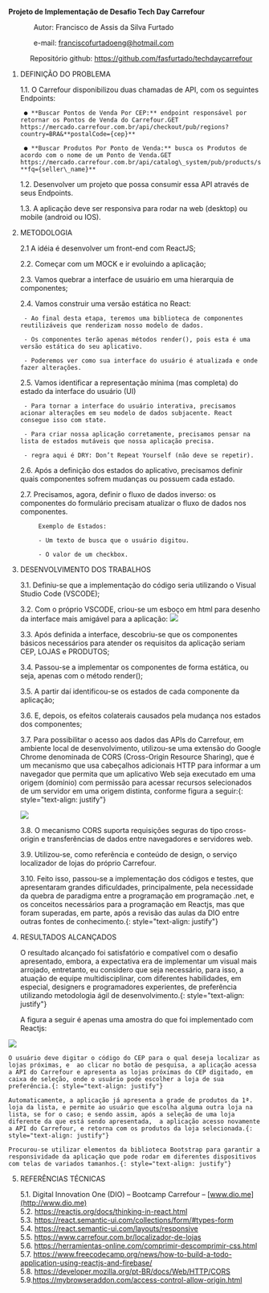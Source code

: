 
**Projeto de Implementação de Desafio Tech Day Carrefour**

`       `Autor: Francisco de Assis da Silva Furtado

`       `e-mail: <franciscofurtadoeng@hotmail.com>

`      `Repositório github: 	<https://github.com/fasfurtado/techdaycarrefour>	

1. DEFINIÇÃO DO PROBLEMA

	1.1. O Carrefour disponibilizou duas chamadas de API, com os seguintes Endpoints:


		● **Buscar Pontos de Venda Por CEP:** endpoint responsável por retornar os Pontos de Venda do Carrefour.GET https://mercado.carrefour.com.br/api/checkout/pub/regions?country=BRA&**postalCode={cep}**
		
		● **Buscar Produtos Por Ponto de Venda:** busca os Produtos de acordo com o nome de um Ponto de Venda.GET https://mercado.carrefour.com.br/api/catalog\_system/pub/products/search?**fq={seller\_name}**

	1.2. Desenvolver um projeto que possa consumir essa API através de seus Endpoints.
	
	1.3. A aplicação deve ser responsiva para rodar na web (desktop) ou mobile (android ou IOS).


2. METODOLOGIA

    2.1 A idéia é desenvolver um front-end com ReactJS;

    2.2. Começar com um MOCK e ir evoluindo a aplicação;

    2.3. Vamos quebrar a interface de usuário em uma hierarquia de componentes;

    2.4. Vamos construir uma versão estática no React:

		- Ao final desta etapa, teremos uma biblioteca de componentes reutilizáveis que renderizam nosso modelo de dados.

		- Os componentes terão apenas métodos render(), pois esta é uma versão estática do seu aplicativo.

		- Poderemos ver como sua interface do usuário é atualizada e onde fazer alterações.

    2.5. Vamos identificar a representação mínima (mas completa) do estado da interface do usuário (UI)

		- Para tornar a interface do usuário interativa, precisamos acionar alterações em seu modelo de dados subjacente. React consegue isso com state.

		- Para criar nossa aplicação corretamente, precisamos pensar na lista de estados mutáveis que nossa aplicação precisa.

		- regra aqui é DRY: Don’t Repeat Yourself (não deve se repetir).

    2.6. Após a definição dos estados do aplicativo, precisamos definir quais componentes sofrem mudanças ou possuem cada estado.
	
    2.7. Precisamos, agora, definir o fluxo de dados inverso: os componentes do formulário precisam atualizar o fluxo de dados nos componentes.

			Exemplo de Estados:

			- Um texto de busca que o usuário digitou.
		
			- O valor de um checkbox.

3. DESENVOLVIMENTO DOS TRABALHOS

	3.1. Definiu-se que a implementação do código seria utilizando o Visual Studio Code (VSCODE);

	3.2. Com o próprio VSCODE, criou-se um esboço em html para desenho da interface mais amigável para a aplicação:
	![](../master/mokup-carrefour.png)

	3.3. Após definida a interface, descobriu-se que os componentes básicos necessários para atender os requisitos da aplicação seriam CEP, LOJAS e PRODUTOS;
	
	3.4. Passou-se a implementar os componentes de forma estática, ou seja, apenas com o método render();

	3.5. A partir daí identificou-se os estados de cada componente da aplicação;

	3.6. E, depois, os efeitos colaterais causados pela mudança nos estados dos componentes;

	3.7. Para possibilitar o acesso aos dados das APIs do Carrefour, em ambiente local de desenvolvimento, utilizou-se uma extensão do Google Chrome denominada de CORS (Cross-Origin Resource Sharing), que é um mecanismo que usa cabeçalhos adicionais HTTP para informar a um navegador que permita que um aplicativo Web seja executado em uma origem (domínio) com permissão para acessar recursos selecionados de um servidor em uma origem distinta, conforme figura a seguir:{: style="text-align: justify"}
	
	![](https://mdn.mozillademos.org/files/14295/CORS_principle.png)
	
	3.8. O mecanismo CORS suporta requisições seguras do tipo cross-origin e transferências de dados entre navegadores e servidores web.
	
	3.9. Utilizou-se, como referência e conteúdo de design, o serviço localizador de lojas do próprio Carrefour.
	
	3.10. Feito isso, passou-se a implementação dos códigos e testes, que apresentaram grandes dificuldades, principalmente, pela necessidade da quebra de paradigma entre a programação em programação .net, e os conceitos necessários para a programação em Reactjs, mas que foram superadas, em parte, após a revisão das aulas da DIO entre outras fontes de conhecimento.{: style="text-align: justify"}
	
4. RESULTADOS ALCANÇADOS

	O resultado alcançado foi satisfatório e compatível com o desafio apresentado, embora, a expectativa era de implementar um visual mais arrojado, entretanto, eu considero que seja necessário, para isso, a atuação de equipe multidisciplinar, com diferentes habilidades, em especial, designers e programadores experientes, de preferência utilizando metodologia ágil de desenvolvimento.{: style="text-align: justify"}

	A figura a seguir é apenas uma amostra do que foi implementado com Reactjs:

![](../master/view-techday-carrefour.png)


	O usuário deve digitar o código do CEP para o qual deseja localizar as lojas próximas, e  ao clicar no botão de pesquisa, a aplicação acessa a API do Carrefour e apresenta as lojas próximas do CEP digitado, em caixa de seleção, onde o usuário pode escolher a loja de sua preferência.{: style="text-align: justify"}

	Automaticamente, a aplicação já apresenta a grade de produtos da 1ª. loja da lista, e permite ao usuário que escolha alguma outra loja na lista, se for o caso; e sendo assim, após a seleção de uma loja diferente da que está sendo apresentada,  a aplicação acesso novamente a API do Carrefour, e retorna com os produtos da loja selecionada.{: style="text-align: justify"}

	Procurou-se utilizar elementos da biblioteca Bootstrap para garantir a responsividade da aplicação que pode rodar em diferentes dispositivos com telas de variados tamanhos.{: style="text-align: justify"}

5. REFERÊNCIAS TÉCNICAS

   5.1. Digital Innovation One (DIO) – Bootcamp Carrefour – [www.dio.me](http://www.dio.me)</br> 
   5.2. <https://reactjs.org/docs/thinking-in-react.html></br>
   5.3. <https://react.semantic-ui.com/collections/form/#types-form></br>
   5.4. <https://react.semantic-ui.com/layouts/responsive></br>
   5.5. <https://www.carrefour.com.br/localizador-de-lojas></br>
   5.6. <https://herramientas-online.com/comprimir-descomprimir-css.html></br>
   5.7. <https://www.freecodecamp.org/news/how-to-build-a-todo-application-using-reactjs-and-firebase/></br>
   5.8. <https://developer.mozilla.org/pt-BR/docs/Web/HTTP/CORS></br>
   5.9.<https://mybrowseraddon.com/access-control-allow-origin.html>
